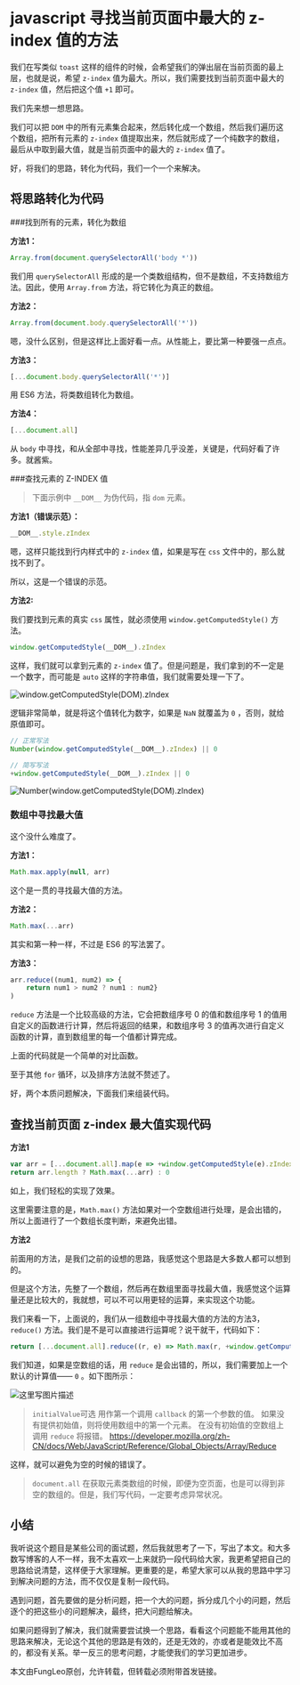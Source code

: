 # javascript 寻找当前页面中最大的 z-index 值的方法

我们在写类似 `toast` 这样的组件的时候，会希望我们的弹出层在当前页面的最上层，也就是说，希望 `z-index` 值为最大。所以，我们需要找到当前页面中最大的 `z-index` 值，然后把这个值 `+1` 即可。

我们先来想一想思路。

我们可以把 `DOM` 中的所有元素集合起来，然后转化成一个数组，然后我们遍历这个数组，把所有元素的 `z-index` 值提取出来，然后就形成了一个纯数字的数组，最后从中取到最大值，就是当前页面中的最大的 `z-index` 值了。

好，将我们的思路，转化为代码，我们一个一个来解决。

## 将思路转化为代码

###找到所有的元素，转化为数组

**方法1：**

```js
Array.from(document.querySelectorAll('body *'))
```

我们用 `querySelectorAll` 形成的是一个类数组结构，但不是数组，不支持数组方法。因此，使用 `Array.from` 方法，将它转化为真正的数组。

**方法2：**

```js
Array.from(document.body.querySelectorAll('*'))
```

嗯，没什么区别，但是这样比上面好看一点。从性能上，要比第一种要强一点点。

**方法3：**

```js
[...document.body.querySelectorAll('*')]
```

用 ES6 方法，将类数组转化为数组。

**方法4：**

```js
[...document.all]
```

从 `body` 中寻找，和从全部中寻找，性能差异几乎没差，关键是，代码好看了许多。就酱紫。

###查找元素的 Z-INDEX 值

> 下面示例中 `__DOM__` 为伪代码，指 `dom` 元素。

**方法1（错误示范）：**

```js
__DOM__.style.zIndex
```

嗯，这样只能找到行内样式中的 `z-index` 值，如果是写在 `css` 文件中的，那么就找不到了。

所以，这是一个错误的示范。

**方法2:**

我们要找到元素的真实 `css` 属性，就必须使用 `window.getComputedStyle()` 方法。

```js
window.getComputedStyle(__DOM__).zIndex
```

这样，我们就可以拿到元素的 `z-index` 值了。但是问题是，我们拿到的不一定是一个数字，而可能是 `auto` 这样的字符串值，我们就需要处理一下了。

![window.getComputedStyle(__DOM__).zIndex](https://img-blog.csdn.net/2018060109552636?watermark/2/text/aHR0cHM6Ly9ibG9nLmNzZG4ubmV0L0Z1bmdMZW8=/font/5a6L5L2T/fontsize/400/fill/I0JBQkFCMA==/dissolve/70)

逻辑非常简单，就是将这个值转化为数字，如果是 `NaN` 就覆盖为 `0` ，否则，就给原值即可。

```js
// 正常写法
Number(window.getComputedStyle(__DOM__).zIndex) || 0

// 简写写法
+window.getComputedStyle(__DOM__).zIndex || 0
```

![Number(window.getComputedStyle(__DOM__).zIndex)](https://img-blog.csdn.net/20180601095723430?watermark/2/text/aHR0cHM6Ly9ibG9nLmNzZG4ubmV0L0Z1bmdMZW8=/font/5a6L5L2T/fontsize/400/fill/I0JBQkFCMA==/dissolve/70)

### 数组中寻找最大值

这个没什么难度了。

**方法1：**

```js
Math.max.apply(null, arr)
```

这个是一贯的寻找最大值的方法。

**方法2：**

```js
Math.max(...arr)
```

其实和第一种一样，不过是 ES6 的写法罢了。

**方法3：**

```js
arr.reduce((num1, num2) => {
    return num1 > num2 ? num1 : num2}
)
```

`reduce` 方法是一个比较高级的方法，它会把数组序号 0 的值和数组序号 1 的值用自定义的函数进行计算，然后将返回的结果，和数组序号 3 的值再次进行自定义函数的计算，直到数组里的每一个值都计算完成。

上面的代码就是一个简单的对比函数。

至于其他 `for` 循环，以及排序方法就不赘述了。

好，两个本质问题解决，下面我们来组装代码。

## 查找当前页面 z-index 最大值实现代码

**方法1**

```js
var arr = [...document.all].map(e => +window.getComputedStyle(e).zIndex || 0)
return arr.length ? Math.max(...arr) : 0
```

如上，我们轻松的实现了效果。

这里需要注意的是，`Math.max()` 方法如果对一个空数组进行处理，是会出错的，所以上面进行了一个数组长度判断，来避免出错。

**方法2**

前面用的方法，是我们之前的设想的思路，我感觉这个思路是大多数人都可以想到的。

但是这个方法，先整了一个数组，然后再在数组里面寻找最大值，我感觉这个运算量还是比较大的，我就想，可以不可以用更轻的运算，来实现这个功能。

我们来看一下，上面说的，我们从一组数组中寻找最大值的方法的方法3，`reduce()` 方法。我们是不是可以直接进行运算呢？说干就干，代码如下：

```js
return [...document.all].reduce((r, e) => Math.max(r, +window.getComputedStyle(e).zIndex || 0), 0)
```

我们知道，如果是空数组的话，用 `reduce` 是会出错的，所以，我们需要加上一个默认的计算值—— `0` 。如下图所示：

![这里写图片描述](https://img-blog.csdn.net/20180601104951632?watermark/2/text/aHR0cHM6Ly9ibG9nLmNzZG4ubmV0L0Z1bmdMZW8=/font/5a6L5L2T/fontsize/400/fill/I0JBQkFCMA==/dissolve/70)

>`initialValue`可选
>用作第一个调用 `callback` 的第一个参数的值。 如果没有提供初始值，则将使用数组中的第一个元素。 在没有初始值的空数组上调用 `reduce` 将报错。
>https://developer.mozilla.org/zh-CN/docs/Web/JavaScript/Reference/Global_Objects/Array/Reduce

这样，就可以避免为空的时候的错误了。

>`document.all` 在获取元素类数组的时候，即便为空页面，也是可以得到非空的数组的。但是，我们写代码，一定要考虑异常状况。

## 小结

我听说这个题目是某些公司的面试题，然后我就思考了一下，写出了本文。和大多数写博客的人不一样，我不太喜欢一上来就扔一段代码给大家，我更希望把自己的思路给说清楚，这样便于大家理解。更重要的是，希望大家可以从我的思路中学习到解决问题的方法，而不仅仅是复制一段代码。

遇到问题，首先要做的是分析问题，把一个大的问题，拆分成几个小的问题，然后逐个的把这些小的问题解决，最终，把大问题给解决。

如果问题得到了解决，我们就需要尝试换一个思路，看看这个问题能不能用其他的思路来解决，无论这个其他的思路是有效的，还是无效的，亦或者是能效比不高的，都没有关系。举一反三的思考问题，才能使我们的学习更加进步。

本文由FungLeo原创，允许转载，但转载必须附带首发链接。


